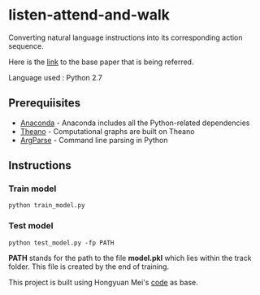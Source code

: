 # listen-attend-and-walk

Converting natural language instructions into its corresponding action sequence.  

Here is the [link](https://arxiv.org/abs/1506.04089) to the base paper that is being referred. 

Language used : Python 2.7

## Prerequiisites

* [Anaconda](https://www.continuum.io/) - Anaconda includes all the Python-related dependencies
* [Theano](http://deeplearning.net/software/theano/) - Computational graphs are built on Theano
* [ArgParse](https://docs.python.org/2/howto/argparse.html) - Command line parsing in Python

## Instructions

### Train model

```
python train_model.py 
```

### Test model

```
python test_model.py -fp PATH
```
**PATH** stands for the path to the file **model.pkl** which lies within the track folder. This file is created by the end of training.  

This project is built using Hongyuan Mei's [code](https://github.com/HMEIatJHU/NeuralWalker) as base. 
